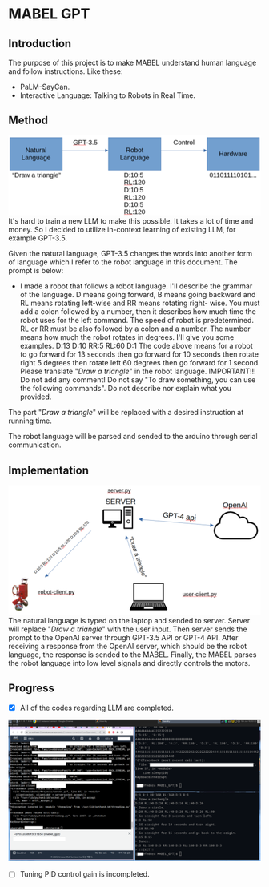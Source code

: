 # MABEL GPT
## Introduction
The purpose of this project is to make MABEL understand human language and follow instructions.
Like these:
- PaLM-SayCan.
- Interactive Language: Talking to Robots in Real Time.

## Method
![Method](./docs/images/mabel.png)
It's hard to train a new LLM to make this possible. It takes a lot of time and money. So I decided to utilize in-context learning of existing LLM, for example GPT-3.5.

Given the natural language, GPT-3.5 changes the words into another form of language which I refer to the robot language in this document. The prompt is below:

- I made a robot that follows a robot
language. I'll describe the grammar of the language. D
means going forward, B means going backward and RL
means rotating left-wise and RR means rotating right-
wise. You must add a colon followed by a number, then
it describes how much time the robot uses for the left
command. The speed of robot is predetermined. RL or RR
must be also followed by a colon and a number. The
number means how much the robot rotates in degrees.
I'll give you some examples. D:13 D:10 RR:5 RL:60 D:1
The code above means for a robot to go forward for 13
seconds then go forward for 10 seconds then rotate
right 5 degrees then rotate left 60 degrees then go
forward for 1 second. Please translate "*Draw a triangle*" in the robot language. IMPORTANT!!! Do not
add any comment! Do not say "To draw something, you
can use the following commands". Do not describe nor
explain what you provided.

The part "*Draw a triangle*" will be replaced with a desired instruction at running time.

The robot language will be parsed and sended to the arduino through serial communication.

## Implementation
![Method](./docs/images/impl.png)
The natural language is typed on the laptop and sended to server. Server will replace "*Draw a triangle*" with the user input. Then server sends the prompt to the OpenAI server through GPT-3.5 API or GPT-4 API. After receiving a response from the OpenAI server, which should be the robot language, the response is sended to the MABEL. Finally, the MABEL parses the robot language into low level signals and directly controls the motors.

## Progress

- [x] All of the codes regarding LLM are completed.

![Demo](./docs/images/demo.png)

- [ ] Tuning PID control gain is incompleted.